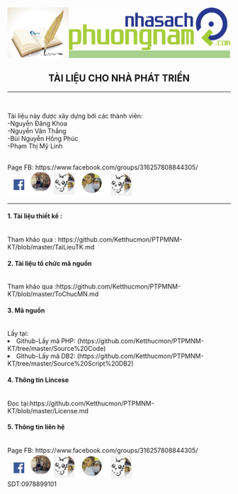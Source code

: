 <img src="https://github.com/Ketthucmon/PTPMNM-KT/blob/master/AnhTL/00.png" /><br/>
<center><H2>TÀI LIỆU CHO NHÀ PHÁT TRIỂN</H2></center>
<hr/></br>
<p>Tài liệu này được xây dựng bởi các thành viên:</br>
                      -Nguyễn Đăng Khoa</br>
                      -Nguyễn Văn Thắng</br>
                      -Bùi Nguyễn Hồng Phúc</br>
 	                    -Phạm Thị Mỹ Linh</p></br>
Page FB:<link> https://www.facebook.com/groups/316257808844305/</link></br>                      
<img src="https://github.com/Ketthucmon/PTPMNM-KT/blob/master/AnhTL/10.png" /><br/>
<hr/>

<p><H4>1.	Tài liệu thiết kế :</H4><br/>
Tham khảo qua :<link> https://github.com/Ketthucmon/PTPMNM-KT/blob/master/TaiLieuTK.md</link>
</p>
<p><H4>2.	Tài liệu tổ chức mã nguồn </H4><br/>
Tham khảo qua :<link>https://github.com/Ketthucmon/PTPMNM-KT/blob/master/ToChucMN.md</link>
</p>
<p><H4>3.	Mã nguồn </H4><br/>
Lấy tại:<br/>
<li> Github-Lấy mã PHP:  (https://github.com/Ketthucmon/PTPMNM-KT/tree/master/Source%20Code)</li>
<li> Github-Lấy mã DB2:  (https://github.com/Ketthucmon/PTPMNM-KT/tree/master/Source%20Script%20DB2)</li>
</p>
<p><H4>4.	Thông tin Lincese </H4><br/>
Đọc tại:<link>https://github.com/Ketthucmon/PTPMNM-KT/blob/master/License.md</link>
</p>
<p><H4>5.	Thông tin liên hệ</H4><br/>
Page FB:<link> https://www.facebook.com/groups/316257808844305/</link></br>                      
<img src="https://github.com/Ketthucmon/PTPMNM-KT/blob/master/AnhTL/10.png" /><br/
Email:KhoaNguyen8947@gmail.com<br/>
SDT:0978899101<br/>
</p>

